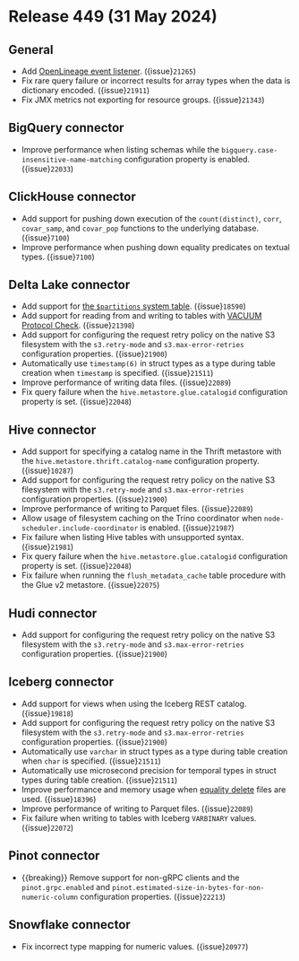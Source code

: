 # Release 449 (31 May 2024)

## General

* Add [OpenLineage event listener](/admin/event-listeners-openlineage). ({issue}`21265`)
* Fix rare query failure or incorrect results for array types when the data is
  dictionary encoded. ({issue}`21911`)
* Fix JMX metrics not exporting for resource groups. ({issue}`21343`)

## BigQuery connector

* Improve performance when listing schemas while the
  `bigquery.case-insensitive-name-matching` configuration property is enabled. ({issue}`22033`)

## ClickHouse connector

* Add support for pushing down execution of the `count(distinct)`, `corr`,
  `covar_samp`, and `covar_pop` functions to the underlying database. ({issue}`7100`)
* Improve performance when pushing down equality predicates on textual types. ({issue}`7100`)

## Delta Lake connector

* Add support for [the `$partitions` system table](delta-lake-partitions-table). ({issue}`18590`)
* Add support for reading from and writing to tables with
  [VACUUM Protocol Check](https://github.com/delta-io/delta/blob/master/PROTOCOL.md#vacuum-protocol-check). ({issue}`21398`)
* Add support for configuring the request retry policy on the native S3
  filesystem with the `s3.retry-mode` and `s3.max-error-retries` configuration
  properties. ({issue}`21900`)
* Automatically use `timestamp(6)` in struct types as a type during table creation
  when `timestamp` is specified. ({issue}`21511`)
* Improve performance of writing data files. ({issue}`22089`)
* Fix query failure when the `hive.metastore.glue.catalogid` configuration
  property is set. ({issue}`22048`)

## Hive connector

* Add support for specifying a catalog name in the Thrift metastore with the
  `hive.metastore.thrift.catalog-name` configuration property. ({issue}`10287`)
* Add support for configuring the request retry policy on the native S3
  filesystem with the `s3.retry-mode` and `s3.max-error-retries` configuration
  properties. ({issue}`21900`)
* Improve performance of writing to Parquet files. ({issue}`22089`)
* Allow usage of filesystem caching on the Trino coordinator when
  `node-scheduler.include-coordinator` is enabled. ({issue}`21987`)
* Fix failure when listing Hive tables with unsupported syntax. ({issue}`21981`)
* Fix query failure when the `hive.metastore.glue.catalogid` configuration
  property is set. ({issue}`22048`)
* Fix failure when running the `flush_metadata_cache` table procedure with the
  Glue v2 metastore. ({issue}`22075`)

## Hudi connector

* Add support for configuring the request retry policy on the native S3
  filesystem with the `s3.retry-mode` and `s3.max-error-retries` configuration
  properties. ({issue}`21900`)

## Iceberg connector

* Add support for views when using the Iceberg REST catalog. ({issue}`19818`)
* Add support for configuring the request retry policy on the native S3
  filesystem with the `s3.retry-mode` and `s3.max-error-retries` configuration
   properties. ({issue}`21900`)
* Automatically use `varchar` in struct types as a type during table creation
  when `char` is specified. ({issue}`21511`)
* Automatically use microsecond precision for temporal types in struct types
  during table creation. ({issue}`21511`)
* Improve performance and memory usage when
  [equality delete](https://iceberg.apache.org/spec/#equality-delete-files)
  files are used. ({issue}`18396`)
* Improve performance of writing to Parquet files. ({issue}`22089`)
* Fix failure when writing to tables with Iceberg `VARBINARY` values. ({issue}`22072`)

## Pinot connector

* {{breaking}} Remove support for non-gRPC clients and the `pinot.grpc.enabled`
  and `pinot.estimated-size-in-bytes-for-non-numeric-column` configuration
  properties. ({issue}`22213`)

## Snowflake connector

* Fix incorrect type mapping for numeric values. ({issue}`20977`)
